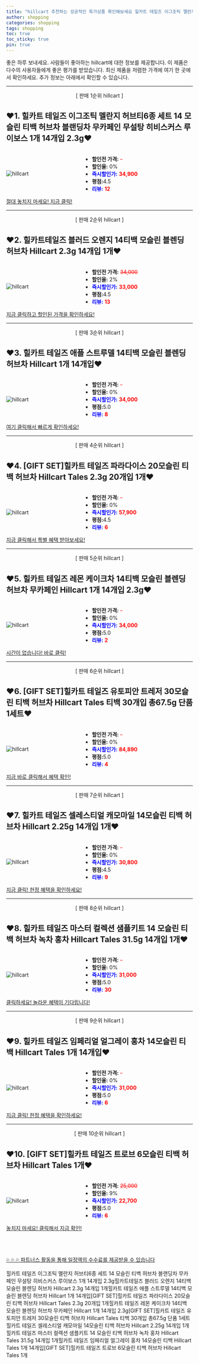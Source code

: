 ```yaml
---
title: "hillcart 추천하는 성공적인 특가상품 확인해보세요 힐카트 테일즈 이그조틱 멜란지 허브티6종"
author: shopping
categories: shopping
tags: shopping
toc: true
toc_sticky: true
pin: true
---
```

좋은 하루 보내세요. 사람들이 좋아하는 hillcart에 대한 정보를 제공합니다. 이 제품은 다수의 사용자들에게 좋은 평가를 받았습니다. 최신 제품을 저렴한 가격에 여기 한 곳에서 확인하세요. 추가 정보는 아래에서 확인할 수 있습니다.

---
<p class="toplist" style="margin: 0 auto; display: block; width: fit-content;">[ 판매 1순위 hillcart ]</p>

<h2><strong>❤️1. 힐카트 테일즈 이그조틱 멜란지 허브티6종 세트 14 모슬린 티백 허브차 블랜딩차 무카페인 무설탕 히비스커스 루이보스 1개 14개입 2.3g❤️</strong></h2>

<div style="display: flex; align-items: center;">
    <div style="flex: 0.4;">
        <img src="https://thumbnail6.coupangcdn.com/thumbnails/remote/230x230ex/image/vendor_inventory/7f63/e7c8f162214ff6347afba1b766ccbec1b0989bd50992bde61953e9ca1344.jpg" alt="hillcart" style="max-width: 100%;">
    </div>
    <div style="flex: 0.6; margin-left: 10px;">
        <ul>
            <li><strong>할인전 가격:</strong> <del style="color: red;">-</del></li>
            <li><strong>할인율:</strong> 0%</li>
            <li><span style='color:blue'><strong>즉시할인가:</strong></span> <span style='color:red'><strong>34,900</strong></span></li>
            <li><strong>평점:</strong>4.5</li>
            <li><span style='color:blue'><strong>리뷰:</strong></span> <span style='color:red'><strong>12</strong></span></li>
        </ul>
    </div>
</div>
<div class="center">
    <a href="https://selin100587.github.io?lptag=AF9450613&subid=githubio&pageKey=7612783955&traceid=V0-153&itemId=20165965452&vendorItemId=87400959041" class="myButton">
        절대 놓치지 마세요! 지금 클릭!
    </a>
</div>


---
<p class="toplist" style="margin: 0 auto; display: block; width: fit-content;">[ 판매 2순위 hillcart ]</p>

<h2><strong>❤️2. 힐카트테일즈 블러드 오렌지 14티백 모슬린 블렌딩 허브차 Hillcart 2.3g 14개입 1개❤️</strong></h2>

<div style="display: flex; align-items: center;">
    <div style="flex: 0.4;">
        <img src="https://thumbnail7.coupangcdn.com/thumbnails/remote/230x230ex/image/vendor_inventory/967b/13fb1e0ea6725e50e2dcff8afef2df39b5f7d78558b1c147fcf5562acf7e.jpeg" alt="hillcart" style="max-width: 100%;">
    </div>
    <div style="flex: 0.6; margin-left: 10px;">
        <ul>
            <li><strong>할인전 가격:</strong> <del style="color: red;">34,000</del></li>
            <li><strong>할인율:</strong> 2%</li>
            <li><span style='color:blue'><strong>즉시할인가:</strong></span> <span style='color:red'><strong>33,000</strong></span></li>
            <li><strong>평점:</strong>4.5</li>
            <li><span style='color:blue'><strong>리뷰:</strong></span> <span style='color:red'><strong>13</strong></span></li>
        </ul>
    </div>
</div>
<div class="center">
    <a href="https://selin100587.github.io?lptag=AF9450613&subid=githubio&pageKey=6467984475&traceid=V0-153&itemId=14106263253&vendorItemId=83140700980" class="myButton">
        지금 클릭하고 할인된 가격을 확인하세요!
    </a>
</div>


---
<p class="toplist" style="margin: 0 auto; display: block; width: fit-content;">[ 판매 3순위 hillcart ]</p>

<h2><strong>❤️3. 힐카트 테일즈 애플 스트루델 14티백 모슬린 블렌딩 허브차 Hillcart 1개 14개입❤️</strong></h2>

<div style="display: flex; align-items: center;">
    <div style="flex: 0.4;">
        <img src="https://thumbnail10.coupangcdn.com/thumbnails/remote/230x230ex/image/vendor_inventory/e0ce/f0a043c70eead19c2bd036fe5b20f7227defebc7eb1d66a7b605a166f312.jpeg" alt="hillcart" style="max-width: 100%;">
    </div>
    <div style="flex: 0.6; margin-left: 10px;">
        <ul>
            <li><strong>할인전 가격:</strong> <del style="color: red;">-</del></li>
            <li><strong>할인율:</strong> 0%</li>
            <li><span style='color:blue'><strong>즉시할인가:</strong></span> <span style='color:red'><strong>34,000</strong></span></li>
            <li><strong>평점:</strong>5.0</li>
            <li><span style='color:blue'><strong>리뷰:</strong></span> <span style='color:red'><strong>8</strong></span></li>
        </ul>
    </div>
</div>
<div class="center">
    <a href="https://selin100587.github.io?lptag=AF9450613&subid=githubio&pageKey=6467981947&traceid=V0-153&itemId=14106248002&vendorItemId=83172406353" class="myButton">
        여기 클릭해서 빠르게 확인하세요!
    </a>
</div>


---
<p class="toplist" style="margin: 0 auto; display: block; width: fit-content;">[ 판매 4순위 hillcart ]</p>

<h2><strong>❤️4. [GIFT SET]힐카트 테일즈 파라다이스 20모슬린 티백 허브차 Hillcart Tales 2.3g 20개입 1개❤️</strong></h2>

<div style="display: flex; align-items: center;">
    <div style="flex: 0.4;">
        <img src="https://thumbnail7.coupangcdn.com/thumbnails/remote/230x230ex/image/vendor_inventory/5926/0e7e4479fff791104ec19a9ab20b7c5faf69799cd081c5bcd08655f8ac0f.png" alt="hillcart" style="max-width: 100%;">
    </div>
    <div style="flex: 0.6; margin-left: 10px;">
        <ul>
            <li><strong>할인전 가격:</strong> <del style="color: red;">-</del></li>
            <li><strong>할인율:</strong> 0%</li>
            <li><span style='color:blue'><strong>즉시할인가:</strong></span> <span style='color:red'><strong>57,900</strong></span></li>
            <li><strong>평점:</strong>4.5</li>
            <li><span style='color:blue'><strong>리뷰:</strong></span> <span style='color:red'><strong>6</strong></span></li>
        </ul>
    </div>
</div>
<div class="center">
    <a href="https://selin100587.github.io?lptag=AF9450613&subid=githubio&pageKey=6777973570&traceid=V0-153&itemId=15931430818&vendorItemId=86087190435" class="myButton">
        지금 클릭해서 특별 혜택 받아보세요!
    </a>
</div>


---
<p class="toplist" style="margin: 0 auto; display: block; width: fit-content;">[ 판매 5순위 hillcart ]</p>

<h2><strong>❤️5. 힐카트 테일즈 레몬 케이크차 14티백 모슬린 블렌딩 허브차 무카페인 Hillcart 1개 14개입 2.3g❤️</strong></h2>

<div style="display: flex; align-items: center;">
    <div style="flex: 0.4;">
        <img src="https://thumbnail7.coupangcdn.com/thumbnails/remote/230x230ex/image/vendor_inventory/cdb7/cc95cd905266ecba914299793cf73bbbab002fb50c820df1354b29f3188e.jpeg" alt="hillcart" style="max-width: 100%;">
    </div>
    <div style="flex: 0.6; margin-left: 10px;">
        <ul>
            <li><strong>할인전 가격:</strong> <del style="color: red;">-</del></li>
            <li><strong>할인율:</strong> 0%</li>
            <li><span style='color:blue'><strong>즉시할인가:</strong></span> <span style='color:red'><strong>34,000</strong></span></li>
            <li><strong>평점:</strong>5.0</li>
            <li><span style='color:blue'><strong>리뷰:</strong></span> <span style='color:red'><strong>2</strong></span></li>
        </ul>
    </div>
</div>
<div class="center">
    <a href="https://selin100587.github.io?lptag=AF9450613&subid=githubio&pageKey=6445727389&traceid=V0-153&itemId=13971372725&vendorItemId=87925784580" class="myButton">
        시간이 없습니다! 바로 클릭!
    </a>
</div>


---
<p class="toplist" style="margin: 0 auto; display: block; width: fit-content;">[ 판매 6순위 hillcart ]</p>

<h2><strong>❤️6. [GIFT SET]힐카트 테일즈 유토피안 트레저 30모슬린 티백 허브차 Hillcart Tales 티백 30개입 총67.5g 단품 1세트❤️</strong></h2>

<div style="display: flex; align-items: center;">
    <div style="flex: 0.4;">
        <img src="https://thumbnail6.coupangcdn.com/thumbnails/remote/230x230ex/image/vendor_inventory/ff3d/ba934dd223f874b3d9d0f243303c47e951f3bf2dbb325c714d4eb9e2b6a0.png" alt="hillcart" style="max-width: 100%;">
    </div>
    <div style="flex: 0.6; margin-left: 10px;">
        <ul>
            <li><strong>할인전 가격:</strong> <del style="color: red;">-</del></li>
            <li><strong>할인율:</strong> 0%</li>
            <li><span style='color:blue'><strong>즉시할인가:</strong></span> <span style='color:red'><strong>84,890</strong></span></li>
            <li><strong>평점:</strong>5.0</li>
            <li><span style='color:blue'><strong>리뷰:</strong></span> <span style='color:red'><strong>4</strong></span></li>
        </ul>
    </div>
</div>
<div class="center">
    <a href="https://selin100587.github.io?lptag=AF9450613&subid=githubio&pageKey=7449448753&traceid=V0-153&itemId=19390251445&vendorItemId=86088673093" class="myButton">
        지금 바로 클릭해서 혜택 확인!
    </a>
</div>


---
<p class="toplist" style="margin: 0 auto; display: block; width: fit-content;">[ 판매 7순위 hillcart ]</p>

<h2><strong>❤️7. 힐카트 테일즈 셀레스티얼 캐모마일 14모슬린 티백 허브차 Hillcart 2.25g 14개입 1개❤️</strong></h2>

<div style="display: flex; align-items: center;">
    <div style="flex: 0.4;">
        <img src="https://thumbnail9.coupangcdn.com/thumbnails/remote/230x230ex/image/vendor_inventory/c088/cf972b43e56186b498e99330eba927f5ce29ae0f7c84febffc7a687213bf.png" alt="hillcart" style="max-width: 100%;">
    </div>
    <div style="flex: 0.6; margin-left: 10px;">
        <ul>
            <li><strong>할인전 가격:</strong> <del style="color: red;">-</del></li>
            <li><strong>할인율:</strong> 0%</li>
            <li><span style='color:blue'><strong>즉시할인가:</strong></span> <span style='color:red'><strong>30,800</strong></span></li>
            <li><strong>평점:</strong>4.5</li>
            <li><span style='color:blue'><strong>리뷰:</strong></span> <span style='color:red'><strong>9</strong></span></li>
        </ul>
    </div>
</div>
<div class="center">
    <a href="https://selin100587.github.io?lptag=AF9450613&subid=githubio&pageKey=7010009562&traceid=V0-153&itemId=17222565381&vendorItemId=84393999320" class="myButton">
        지금 클릭! 한정 혜택을 확인하세요!
    </a>
</div>


---
<p class="toplist" style="margin: 0 auto; display: block; width: fit-content;">[ 판매 8순위 hillcart ]</p>

<h2><strong>❤️8. 힐카트 테일즈 마스터 컬렉션 샘플키트 14 모슬린 티백 허브차 녹차 홍차 Hillcart Tales 31.5g 14개입 1개❤️</strong></h2>

<div style="display: flex; align-items: center;">
    <div style="flex: 0.4;">
        <img src="https://thumbnail7.coupangcdn.com/thumbnails/remote/230x230ex/image/vendor_inventory/c1f3/909f93fcd76dfb1ac7dd819561824faa5b851938bb67348b65f1ae8bca90.jpg" alt="hillcart" style="max-width: 100%;">
    </div>
    <div style="flex: 0.6; margin-left: 10px;">
        <ul>
            <li><strong>할인전 가격:</strong> <del style="color: red;">-</del></li>
            <li><strong>할인율:</strong> 0%</li>
            <li><span style='color:blue'><strong>즉시할인가:</strong></span> <span style='color:red'><strong>31,000</strong></span></li>
            <li><strong>평점:</strong>5.0</li>
            <li><span style='color:blue'><strong>리뷰:</strong></span> <span style='color:red'><strong>30</strong></span></li>
        </ul>
    </div>
</div>
<div class="center">
    <a href="https://selin100587.github.io?lptag=AF9450613&subid=githubio&pageKey=6777971341&traceid=V0-153&itemId=15931418656&vendorItemId=83138445015" class="myButton">
        클릭하세요! 놀라운 혜택이 기다립니다!
    </a>
</div>


---
<p class="toplist" style="margin: 0 auto; display: block; width: fit-content;">[ 판매 9순위 hillcart ]</p>

<h2><strong>❤️9. 힐카트 테일즈 임페리얼 얼그레이 홍차 14모슬린 티백 Hillcart Tales 1개 14개입❤️</strong></h2>

<div style="display: flex; align-items: center;">
    <div style="flex: 0.4;">
        <img src="https://thumbnail8.coupangcdn.com/thumbnails/remote/230x230ex/image/vendor_inventory/414e/838051f7a2808f371953047ac096055261afad9238671a6913a04c2c207a.png" alt="hillcart" style="max-width: 100%;">
    </div>
    <div style="flex: 0.6; margin-left: 10px;">
        <ul>
            <li><strong>할인전 가격:</strong> <del style="color: red;">-</del></li>
            <li><strong>할인율:</strong> 0%</li>
            <li><span style='color:blue'><strong>즉시할인가:</strong></span> <span style='color:red'><strong>31,000</strong></span></li>
            <li><strong>평점:</strong>5.0</li>
            <li><span style='color:blue'><strong>리뷰:</strong></span> <span style='color:red'><strong>6</strong></span></li>
        </ul>
    </div>
</div>
<div class="center">
    <a href="https://selin100587.github.io?lptag=AF9450613&subid=githubio&pageKey=7025427918&traceid=V0-153&itemId=17319106908&vendorItemId=84479024409" class="myButton">
        지금 클릭! 한정 혜택을 확인하세요!
    </a>
</div>


---
<p class="toplist" style="margin: 0 auto; display: block; width: fit-content;">[ 판매 10순위 hillcart ]</p>

<h2><strong>❤️10. [GIFT SET]힐카트 테일즈 트로브 6모슬린 티백 허브차 Hillcart Tales 1개❤️</strong></h2>

<div style="display: flex; align-items: center;">
    <div style="flex: 0.4;">
        <img src="https://thumbnail8.coupangcdn.com/thumbnails/remote/230x230ex/image/vendor_inventory/8903/bb089593e341135fb4ad15b5343c8b62042239a51749ca4a4c2604940d69.png" alt="hillcart" style="max-width: 100%;">
    </div>
    <div style="flex: 0.6; margin-left: 10px;">
        <ul>
            <li><strong>할인전 가격:</strong> <del style="color: red;">25,000</del></li>
            <li><strong>할인율:</strong> 9%</li>
            <li><span style='color:blue'><strong>즉시할인가:</strong></span> <span style='color:red'><strong>22,700</strong></span></li>
            <li><strong>평점:</strong>5.0</li>
            <li><span style='color:blue'><strong>리뷰:</strong></span> <span style='color:red'><strong>6</strong></span></li>
        </ul>
    </div>
</div>
<div class="center">
    <a href="https://selin100587.github.io?lptag=AF9450613&subid=githubio&pageKey=6777973545&traceid=V0-153&itemId=15931430712&vendorItemId=86052073441" class="myButton">
        놓치지 마세요! 클릭해서 지금 확인!
    </a>
</div>

<br><br><br>[💦 💦 💦 파트너스 활동을 통해 일정액의 수수료를 제공받을 수 있습니다](https://link.coupang.com/a/bcpT2c)<br><br>힐카트 테일즈 이그조틱 멜란지 허브티6종 세트 14 모슬린 티백 허브차 블랜딩차 무카페인 무설탕 히비스커스 루이보스 1개 14개입 2.3g힐카트테일즈 블러드 오렌지 14티백 모슬린 블렌딩 허브차 Hillcart 2.3g 14개입 1개힐카트 테일즈 애플 스트루델 14티백 모슬린 블렌딩 허브차 Hillcart 1개 14개입[GIFT SET]힐카트 테일즈 파라다이스 20모슬린 티백 허브차 Hillcart Tales 2.3g 20개입 1개힐카트 테일즈 레몬 케이크차 14티백 모슬린 블렌딩 허브차 무카페인 Hillcart 1개 14개입 2.3g[GIFT SET]힐카트 테일즈 유토피안 트레저 30모슬린 티백 허브차 Hillcart Tales 티백 30개입 총67.5g 단품 1세트힐카트 테일즈 셀레스티얼 캐모마일 14모슬린 티백 허브차 Hillcart 2.25g 14개입 1개힐카트 테일즈 마스터 컬렉션 샘플키트 14 모슬린 티백 허브차 녹차 홍차 Hillcart Tales 31.5g 14개입 1개힐카트 테일즈 임페리얼 얼그레이 홍차 14모슬린 티백 Hillcart Tales 1개 14개입[GIFT SET]힐카트 테일즈 트로브 6모슬린 티백 허브차 Hillcart Tales 1개